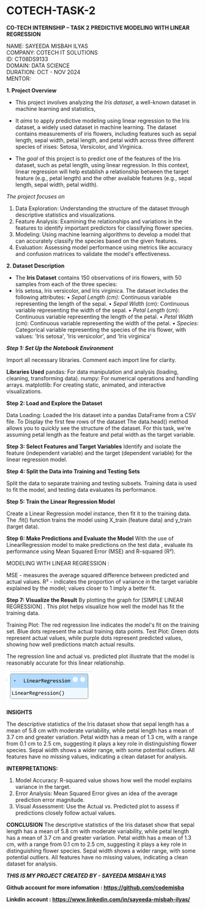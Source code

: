 # COTECH-TASK-2

**CO-TECH INTERNSHIP – TASK 2** 
**PREDICTIVE MODELING WITH LINEAR REGRESSION**

NAME: SAYEEDA MISBAH ILYAS                                                                                                                                                                                                                           
COMPANY: COTECH IT SOLUTIONS                                                                                                                                                                                                                              
ID: CT08DS9133                                                                                                                                                                                                                                        
DOMAIN: DATA SCIENCE                                                                                                                                                                                                                                
DURATION: OCT - NOV 2024                                                                                                                                                                                                                             
MENTOR: 

**1. Project Overview**

- This project involves analyzing the *Iris dataset*, a well-known dataset in machine learning and statistics, 
- It *aims* to apply predictive modeling using linear regression to the Iris dataset, a widely used dataset in machine learning. The dataset contains measurements of iris flowers, including features such as sepal length, sepal width, petal length, and petal width across three different species of irises: Setosa, Versicolor, and Virginica.

- The *goal* of this project is to predict one of the features of the Iris dataset, such as petal length, using linear regression. In this context, linear regression will help establish a relationship between the target feature (e.g., petal length) and the other available features (e.g., sepal length, sepal width, petal width).

*The project focuses on*

1. Data Exploration: Understanding the structure of the dataset through descriptive statistics and visualizations.
2. Feature Analysis: Examining the relationships and variations in the features to identify important predictors for classifying flower species.
3. Modeling: Using machine learning algorithms to develop a model that can accurately classify the species based on the given features.
4. Evaluation: Assessing model performance using metrics like accuracy and confusion matrices to validate the model's effectiveness.

**2. Dataset Description**

- The **Iris Dataset** contains 150 observations of iris flowers, with 50 samples from each of the three species:
- Iris setosa, Iris versicolor, and Iris virginica. The dataset includes the following attributes:
•	*Sepal Length (cm)*: Continuous variable representing the length of the sepal.
•	*Sepal Width* (cm): Continuous variable representing the width of the sepal.
•	*Petal Length* (cm): Continuous variable representing the length of the petal.
•	*Petal Width* (cm): Continuous variable representing the width of the petal.
•	*Species*: Categorical variable representing the species of the iris flower, with values: 'Iris setosa', 'Iris versicolor', and 'Iris virginica'

***Step 1: Set Up the Notebook Environment***

Import all necessary libraries. Comment each import line for clarity.

**Libraries Used**
pandas: For data manipulation and analysis (loading, cleaning, transforming data).
numpy: For numerical operations and handling arrays.
matplotlib: For creating static, animated, and interactive visualizations.

**Step 2: Load and Explore the Dataset**

Data Loading: Loaded the Iris dataset into a pandas DataFrame from a CSV file.
To Display the first few rows of the dataset
The data.head() method allows you to quickly see the structure of the dataset. For this task, we're assuming petal length as the feature and petal width as the target variable.

**Step 3: Select Features and Target Variables**
Identify and isolate the feature (independent variable) and the target (dependent variable) for the linear regression model.

**Step 4: Split the Data into Training and Testing Sets**

Split the data to separate training and testing subsets.
Training data is used to fit the model, and testing data evaluates its performance.

**Step 5: Train the Linear Regression Model**

Create a Linear Regression model instance, then fit it to the training data.
The .fit() function trains the model using X_train (feature data) and y_train (target data).

**Step 6: Make Predictions and Evaluate the Model**
With the use of LinearRegression model to make predictions on the test data , evaluate its performance using Mean Squared Error (MSE) and R-squared (R²).


MODELING WITH LINEAR REGRESSION :

MSE -  measures the average squared difference between predicted and actual values.
R²  - indicates the proportion of variance in the target variable explained by the model; values closer to 1 imply a better fit.

**Step 7: Visualize the Result**
By plotting the graph for [SIMPLE LINEAR REGRESSION] . This plot helps visualize how well the model has fit the training data.

Training Plot: The red regression line indicates the model's fit on the training set. Blue dots represent the actual training data points.
Test Plot: Green dots represent actual values, while purple dots represent predicted values, showing how well predictions match actual results.

The regression line and actual vs. predicted plot illustrate that the model is reasonably accurate for this linear relationship.

![image alt](https://github.com/codemisba/COTECH-TASK-2/blob/95da50e00836fa3c624aa847d7f8bfb6965b098d/task2%20-%20model.PNG)

**INSIGHTS**

The descriptive statistics of the Iris dataset show that sepal length has a mean of 5.8 cm with moderate variability, while petal length has a mean of 3.7 cm and greater variation. Petal width has a mean of 1.3 cm, with a range from 0.1 cm to 2.5 cm, suggesting it plays a key role in distinguishing flower species. Sepal width shows a wider range, with some potential outliers. All features have no missing values, indicating a clean dataset for analysis.

**INTERPRETATIONS:**

1. Model Accuracy: R-squared value shows how well the model explains variance in the target.
2. Error Analysis: Mean Squared Error gives an idea of the average prediction error magnitude.
3. Visual Assessment: Use the Actual vs. Predicted plot to assess if predictions closely follow actual values.

**CONCLUSION**
The descriptive statistics of the Iris dataset show that sepal length has a mean of 5.8 cm with moderate variability, while petal length has a mean of 3.7 cm and greater variation. Petal width has a mean of 1.3 cm, with a range from 0.1 cm to 2.5 cm, suggesting it plays a key role in distinguishing flower species. Sepal width shows a wider range, with some potential outliers. All features have no missing values, indicating a clean dataset for analysis.

***THIS IS MY PROJECT CREATED BY - SAYEEDA MISBAH ILYAS***

**Github account for more infomation : https://github.com/codemisba**

**Linkdin account : https://www.linkedin.com/in/sayeeda-misbah-ilyas/**

